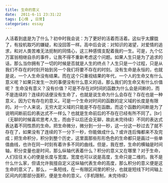 ```yaml
---
title: 生命的意义
date:  2011-6-11 23:31:22
tags: [心情 , 日常]
categories: essay
---
```

人活着到底是为了什么？<!--more-->初中时我会说：为了更好的活着而活着。这似乎太朦胧了，有投机取巧的嫌疑，和没回答一样。高中后会说：对知识的渴望，对爱情的追求，和对人类苦难无法扼制的同情心，这三种感情支配着我的一生。可是，九个亿万富翁相继自杀的事件，让我不得不重新考虑这个问题。如果人生只是为了追求的话，那么当你拥有了一切的时候是否就是人生的终点？人生只是一个过程，只是从我们不存在的时刻开始到另一个我们将要不存在的时刻。没有生命是永恒的，也就是说，一个人生命没有结果。而在这个只重视结果的年代，一个人的生命又有什么意义呢？如果只发生一次的事便没有什么意义的话，那么我们的生命又有什么价值呢？
生命没有意义？没有价值？可是不存在对时间的函数为什么会是间断的，而不是连续的？连续的话便没有生命了，也就是说生命为什么会存在？存在也是一种意义，因为它有存在的意义。可是一个生命对时间的函数的定义域的长度是有限的。对一个人来说，无穷大定义域的只能是不存在函数。而这个函数的间断是为了说明间断前后的表达式不一样么？也就是生命前后的不存在已经有所不同了。[br]（无聊的时候喜欢思考人生，而由于以后还会无聊，故此未完待续）不同的表达式表达着不同性质的生命。把生命微分，微分到一分一秒，这一分这一秒过去了就不存在了，如果没有了连续的下一分下一秒，你能做成什么？或许连后悔都来不及完成；把生命积分，积分到整个历史，这里面那些形形色色的生命都只是画过一些单值曲线，也许在同一时刻有着许多不同的曲线。但是，我在想，生命的横轴是时间轴，积分变量也是时间，那么纵轴代表着什么？积分的意义又在哪里？对于生命，人们往往关心的便是长度与宽度。宽度也可以说是高度，生命只是二维的。我不是什么什么家，但请允许我擅自定义这纵轴代表生命的高度，那么积分的意义便是这生命的意义了。那么，一条短线，在一有限区间里的积分，也就是短线下时间轴上区间内的那部分面积，便是生命的意义。〈手机限制，未完待续〉